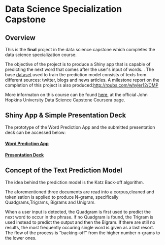 # Data Science Specialization Capstone

## Overview

This is the **final** project in the data science capstone which completes the data science specialization course.

The objective of the project is to produce a Shiny app that is capable of predicting the next word that comes after the user's input of words. . The base [dataset][links] used to train the prediction model consists of texts from different sources: twitter, blogs and news articles. 
A milestone report on the completion of this project is also produced:http://rpubs.com/whyler12/CMP

More informaton on this course can be found [here][link], at the official John Hopkins University Data Science Capstone Coursera page. 


[link]:https://www.coursera.org/learn/data-science-project
[links]:https://d396qusza40orc.cloudfront.net/dsscapstone/dataset/Coursera-SwiftKey.zip

## Shiny App & Simple Presentation Deck
The prototype of the Word Prediction App and the submitted presentation deck can be accessed below:

#### [Word Prediction App](https://lerweihan.shinyapps.io/DataScienceFinalProject)
#### [Presentation Deck](http://rpubs.com/whyler12/FINAL) 

## Concept of the Text Prediction Model 

The idea behind the prediction model is the Katz Back-off algorithm. 

The aforementioned three documents are read into a corpus,cleaned and tokenisation is applied to produce N-grams, specifically Quadgrams,Trigrams, Bigrams and Unigram. 

When a user input is detected, the Quadgram is first used to predict the next word to occur in the phrase.
If no Quadgram is found, the Trigram is used instead to predict the output and then the Bigram. If there are still no results, the most frequently occuring single word is given as a last resort. The flow of the process is "backing-off" from the higher number n-grams to the lower ones.


